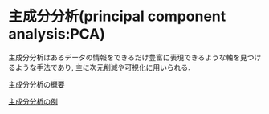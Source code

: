 # 主成分分析(principal component analysis:PCA)
主成分分析はあるデータの情報をできるだけ豊富に表現できるような軸を見つけるような手法であり, 主に次元削減や可視化に用いられる.

[主成分分析の概要](/pca/pca_summary.ipynb)

[主成分分析の例](/pca/pca_ex_1.ipynb)
